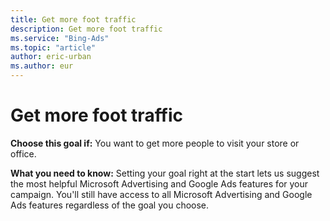 ```yaml
---
title: Get more foot traffic
description: Get more foot traffic
ms.service: "Bing-Ads"
ms.topic: "article"
author: eric-urban
ms.author: eur
---
```


# Get more foot traffic

**Choose this goal if:**  You want to get more people to visit your store or office.

**What you need to know:**  Setting your goal right at the start lets us suggest the most helpful Microsoft Advertising and Google Ads features for your campaign. You'll still have access to all Microsoft Advertising and Google Ads features regardless of the goal you choose.


